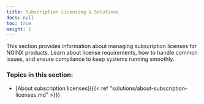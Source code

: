 ```yaml
---
title: Subscription Licensing & Solutions
docs: null
toc: true
weight: 1
---
```


This section provides information about managing subscription licenses for NGINX products. Learn about license requirements, how to handle common issues, and ensure compliance to keep systems running smoothly.

### Topics in this section:

- [About subscription licenses]({{< ref "solutions/about-subscription-licenses.md" >}})